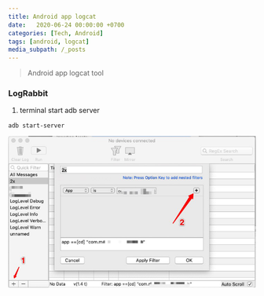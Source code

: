 ```yaml
---
title: Android app logcat
date:   2020-06-24 00:00:00 +0700
categories: [Tech, Android]
tags: [android, logcat]
media_subpath: /_posts
---
```



>Android app logcat tool


### LogRabbit


1. terminal start adb server

```shell
adb start-server
```


![](.assets/android_logcat__366bbx0L.png)



















